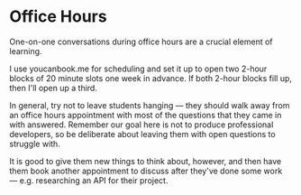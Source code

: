 # Office Hours

One-on-one conversations during office hours are a crucial element of learning.

I use youcanbook.me for scheduling and set it up to open two 2-hour blocks of 20 minute slots one week in advance. If both 2-hour blocks fill up, then I'll open up a third.

In general, try not to leave students hanging — they should walk away from an office hours appointment with most of the questions that they came in with answered. Remember our goal here is not to produce professional developers, so be deliberate about leaving them with open questions to struggle with.

It is good to give them new things to think about, however, and then have them book another appointment to discuss after they've done some work — e.g. researching an API for their project.